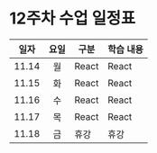 #  12주차 수업 일정표 

|일자|요일|구분|학습 내용
|---|:--:|----|-----|
|11.14|월|React|React 
|11.15|화|React|React 
|11.16|수|React|React 
|11.17|목|React|React 
|11.18|금|휴강|휴강
